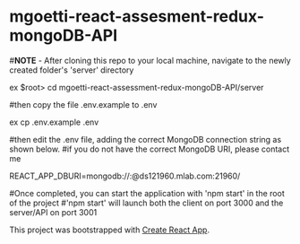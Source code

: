 # mgoetti-react-assesment-redux-mongoDB-API

#**NOTE** - After cloning this repo to your local machine, navigate to the newly created folder's 'server' directory

ex $root> cd mgoetti-react-assessment-redux-mongoDB-API/server

#then copy the file .env.example to .env

ex cp .env.example .env

#then edit the .env file, adding the correct MongoDB connection string as shown below.
#if you do not have the correct MongoDB URI, please contact me

REACT_APP_DBURI=mongodb://<dbuser>:<dbpassword>@ds121960.mlab.com:21960/<dbname>

#Once completed, you can start the application with 'npm start' in the root of the project
#'npm start' will launch both the client on port 3000 and the server/API on port 3001

This project was bootstrapped with [Create React App](https://github.com/facebookincubator/create-react-app).